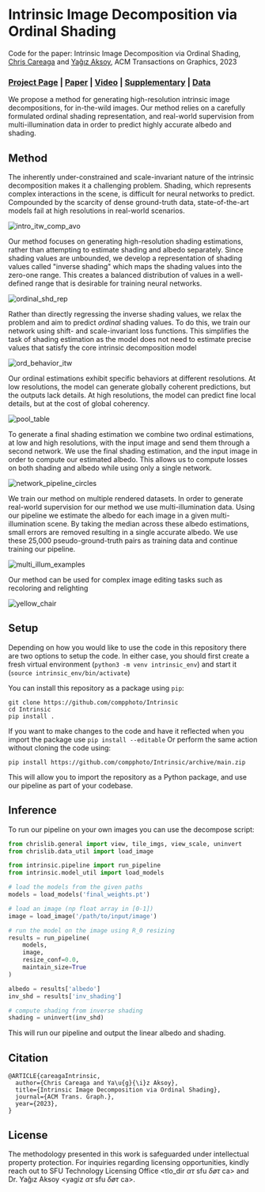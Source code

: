 # Intrinsic Image Decomposition via Ordinal Shading
Code for the paper: Intrinsic Image Decomposition via Ordinal Shading, [Chris Careaga](https://ccareaga.github.io/) and [Yağız Aksoy](https://yaksoy.github.io), ACM Transactions on Graphics, 2023 
### [Project Page](https://yaksoy.github.io/intrinsic) | [Paper]() | [Video]() | [Supplementary]() | [Data]()

We propose a method for generating high-resolution intrinsic image decompositions, for in-the-wild images. Our method relies on a carefully formulated ordinal shading representation, and real-world supervision from multi-illumination data in order to predict highly accurate albedo and shading. 

## Method
The inherently under-constrained and scale-invariant nature of the intrinsic decomposition makes it a challenging problem. 
Shading, which represents complex interactions in the scene, is difficult for neural networks to predict. 
Compounded by the scarcity of dense ground-truth data, state-of-the-art models fail at high resolutions in real-world scenarios.

![intro_itw_comp_avo](https://github.com/compphoto/Intrinsic/assets/3434597/4bbe3f96-27d8-40a2-b9c7-662ee7a62591)

Our method focuses on generating high-resolution shading estimations, rather than attempting to estimate shading and albedo separately. 
Since shading values are unbounded, we develop a representation of shading values called "inverse shading" which maps the shading values into the zero-one range.
This creates a balanced distribution of values in a well-defined range that is desirable for training neural networks.

![ordinal_shd_rep](https://github.com/compphoto/Intrinsic/assets/3434597/c0554c5a-371a-487e-89f5-49b4bbc65c65)

Rather than directly regressing the inverse shading values, we relax the problem and aim to predict *ordinal* shading values.
To do this, we train our network using shift- and scale-invariant loss functions. 
This simplifies the task of shading estimation as the model does not need to estimate precise values that satisfy the core intrinsic decomposition model

![ord_behavior_itw](https://github.com/compphoto/Intrinsic/assets/3434597/2910582c-6c5f-4179-991e-98208e194889)

Our ordinal estimations exhibit specific behaviors at different resolutions. 
At low resolutions, the model can generate globally coherent predictions, but the outputs lack details.
At high resolutions, the model can predict fine local details, but at the cost of global coherency. 

![pool_table](https://github.com/compphoto/Intrinsic/assets/3434597/add57fab-aa10-4f25-a40c-613be20e2304)

To generate a final shading estimation we combine two ordinal estimations, at low and high resolutions, with the input image and send them through a second network.
We use the final shading estimation, and the input image in order to compute our estimated albedo. This allows us to compute losses on both shading and albedo while
using only a single network.

![network_pipeline_circles](https://github.com/compphoto/Intrinsic/assets/3434597/11462c08-8eee-43c9-b425-a02b47857881)

We train our method on multiple rendered datasets. In order to generate real-world supervision for our method we use multi-illumination data. 
Using our pipeline we estimate the albedo for each image in a given multi-illumination scene. By taking the median across these albedo estimations, small errors are removed resulting in a single accurate albedo.
We use these 25,000 pseudo-ground-truth pairs as training data and continue training our pipeline.

![multi_illum_examples](https://github.com/compphoto/Intrinsic/assets/3434597/05984ff7-f481-4c0c-a156-48eb966a0505)

Our method can be used for complex image editing tasks such as recoloring and relighting

![yellow_chair](https://github.com/compphoto/Intrinsic/assets/3434597/daa41815-0bf9-40d1-9dba-a8b062722311)


## Setup
Depending on how you would like to use the code in this repository there are two options to setup the code.
In either case, you should first create a fresh virtual environment (`python3 -m venv intrinsic_env`) and start it (`source intrinsic_env/bin/activate`)

You can install this repository as a package using `pip`:
```
git clone https://github.com/compphoto/Intrinsic
cd Intrinsic
pip install .
```
If you want to make changes to the code and have it reflected when you import the package use `pip install --editable`
Or perform the same action without cloning the code using:
```
pip install https://github.com/compphoto/Intrinsic/archive/main.zip
```
This will allow you to import the repository as a Python package, and use our pipeline as part of your codebase.

## Inference
To run our pipeline on your own images you can use the decompose script:
```python
from chrislib.general import view, tile_imgs, view_scale, uninvert
from chrislib.data_util import load_image

from intrinsic.pipeline import run_pipeline
from intrinsic.model_util import load_models

# load the models from the given paths
models = load_models('final_weights.pt')

# load an image (np float array in [0-1])
image = load_image('/path/to/input/image')

# run the model on the image using R_0 resizing
results = run_pipeline(
    models,
    image,
    resize_conf=0.0,
    maintain_size=True
)

albedo = results['albedo']
inv_shd = results['inv_shading']

# compute shading from inverse shading
shading = uninvert(inv_shd)

```
This will run our pipeline and output the linear albedo and shading.

## Citation

```
@ARTICLE{careagaIntrinsic,
  author={Chris Careaga and Ya\u{g}{\i}z Aksoy},
  title={Intrinsic Image Decomposition via Ordinal Shading},
  journal={ACM Trans. Graph.},
  year={2023},
}
```

## License

The methodology presented in this work is safeguarded under intellectual property protection. For inquiries regarding licensing opportunities, kindly reach out to SFU Technology Licensing Office &#60;tlo_dir <i>ατ</i> sfu <i>δøτ</i> ca&#62; and Dr. Yağız Aksoy &#60;yagiz <i>ατ</i> sfu <i>δøτ</i> ca&#62;.
